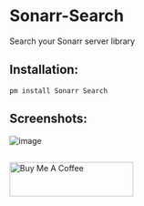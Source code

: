 # Sonarr-Search
Search your Sonarr server library

## Installation:
```
pm install Sonarr Search
```
## Screenshots:
![image](https://user-images.githubusercontent.com/535299/150127376-4d14737c-99ce-4160-81d0-804e54f6ccc1.png)


##
<a href="https://www.buymeacoffee.com/garulf" target="_blank"><img src="https://cdn.buymeacoffee.com/buttons/v2/default-green.png" alt="Buy Me A Coffee" style="height: 60px !important;width: 217px !important;" ></a>

